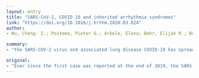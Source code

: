 ```yaml
---
layout: entry
title: "SARS-CoV-2, COVID-19 and inherited arrhythmia syndromes"
link: "https://doi.org/10.1016/j.hrthm.2020.03.024"
author:
- Wu, Cheng- I.; Postema, Pieter G.; Arbelo, Elena; Behr, Elijah R.; Bezzina, Connie R.; Napolitano, Carlo; Robyns, Tomas; Probst, Vincent; Schulze-Bahr, Eric; Remme, Carol Ann; Wilde, Arthur A. M.

summary:
- "the SARS-COV-2 virus and associated lung disease COVID-19 has spread throughout the world and has become a pandemic. There is no proven effective therapy against the virus, and the impact on other diseases is also uncertain, especially inherited arrhythmia syndrome. Depending on the inherited defect involved, these patients may be susceptible to pro-arrhythmic effects. The high transmission rate of the virus has made it a threat to public health globally."

original:
- "Ever since the first case was reported at the end of 2019, the SARS-COV-2 virus and associated lung disease COVID-19 has spread throughout the world and has become a pandemic. In particular, the high transmission rate of the virus has made it a threat to public health globally. Currently, there is no proven effective therapy against the virus, and the impact on other diseases is also uncertain, especially inherited arrhythmia syndrome. Arrhythmogenic effect of COVID-19 can be expected, potentially contributing to disease outcome. This may be of importance for patients with an increased risk for cardiac arrhythmias, either secondary to acquired conditions or co-morbidities or consequent to inherited syndromes. Management of patients with inherited arrhythmia syndromes such as Long QT syndrome, Brugada syndrome, Short QT syndrome and Catecholaminergic Polymorphic Ventricular Tachycardia in the setting of the COVID-19 pandemic may prove particularly challenging. Depending on the inherited defect involved, these patients may be susceptible to pro-arrhythmic effects of COVID-19-related issues such as fever, stress, electrolyte disturbances and use of antiviral drugs. We here describe the potential COVID-19 associated risks and therapeutic considerations for patients with distinct inherited arrhythmia syndromes and provide recommendations, pending local possibilities, for their monitoring and management during this pandemic."
---
```



